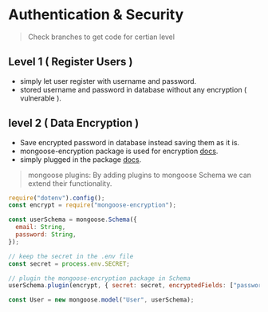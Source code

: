 # Authentication & Security

> Check branches to get code for certian level

## Level 1 ( Register Users )

- simply let user register with username and password.
- stored username and password in database without any encryption ( vulnerable ).

## level 2 ( Data Encryption )

- Save encrypted password in database instead saving them as it is.
- mongoose-encryption package is used for encryption [docs](https://www.npmjs.com/package/mongoose-encryption).
- simply plugged in the package [docs](https://mongoosejs.com/docs/plugins.html).

> mongoose plugins: By adding plugins to mongoose Schema we can extend their functionality.

```js
require("dotenv").config();
const encrypt = require("mongoose-encryption");

const userSchema = mongoose.Schema({
  email: String,
  password: String,
});

// keep the secret in the .env file
const secret = process.env.SECRET;

// plugin the mongoose-encryption package in Schema
userSchema.plugin(encrypt, { secret: secret, encryptedFields: ["password"] });

const User = new mongoose.model("User", userSchema);
```
